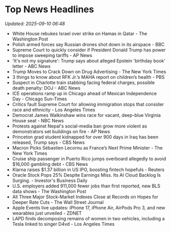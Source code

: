 # Top News Headlines

_Updated: 2025-09-10 06:48_

- White House rebukes Israel over strike on Hamas in Qatar - The Washington Post
- Polish armed forces say Russian drones shot down in its airspace - BBC
- Supreme Court to quickly consider if President Donald Trump has power to impose sweeping tariffs - AP News
- 'It's not my signature': Trump says about alleged Epstein 'birthday book' letter - ABC News
- Trump Moves to Crack Down on Drug Advertising - The New York Times
- 3 things to know about RFK Jr.’s MAHA report on children’s health - PBS
- Suspect in Charlotte train stabbing facing federal charges, possible death penalty: DOJ - ABC News
- ICE operations ramp up in Chicago ahead of Mexican Independence Day - Chicago Sun-Times
- Critics fault Supreme Court for allowing immigration stops that consider race and ethnicity - Los Angeles Times
- Democrat James Walkinshaw wins race for vacant, deep-blue Virginia House seat - NBC News
- Protests against Nepal's social-media ban grow more violent as demonstrators set buildings on fire - AP News
- Princeton grad student kidnapped for over 900 days in Iraq has been released, Trump says - CBS News
- Macron Picks Sébastien Lecornu as France’s Next Prime Minister - The New York Times
- Cruise ship passenger in Puerto Rico jumps overboard allegedly to avoid $16,000 gambling debt - CBS News
- Klarna raises $1.37 billion in US IPO, boosting fintech hopefuls - Reuters
- Oracle Stock Pops 25% Despite Earnings Miss. Its AI Cloud Backlog Is Surging. - Investor's Business Daily
- U.S. employers added 911,000 fewer jobs than first reported, new BLS data shows - The Washington Post
- All Three Major Stock-Market Indexes Close at Records on Hopes for Deeper Rate Cuts - The Wall Street Journal
- Apple Events live updates: iPhone 17, iPhone Air, AirPods Pro 3, and new wearables just unveiled - ZDNET
- LAPD finds decomposing remains of women in two vehicles, including a Tesla linked to singer D4vd - Los Angeles Times